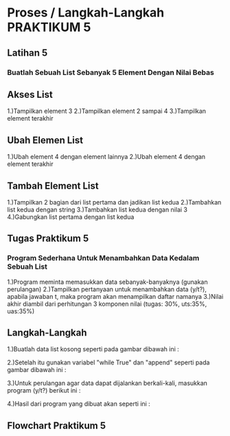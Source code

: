# Proses / Langkah-Langkah PRAKTIKUM 5

## Latihan 5
### Buatlah Sebuah List Sebanyak 5 Element Dengan Nilai Bebas

## Akses List
1.)Tampilkan element 3
2.)Tampilkan element 2 sampai 4
3.)Tampilkan element terakhir

## Ubah Elemen List
1.)Ubah element 4 dengan element lainnya
2.)Ubah element 4 dengan element terakhir


## Tambah Element List
1.)Tampilkan 2 bagian dari list pertama dan jadikan list kedua 
2.)Tambahkan list kedua dengan string
3.)Tambahkan list kedua dengan nilai 3
4.)Gabungkan list pertama dengan list kedua

## Tugas Praktikum 5
### Program Sederhana Untuk Menambahkan Data Kedalam Sebuah List
1.)Program meminta memasukkan data sebanyak-banyaknya (gunakan perulangan)
2.)Tampilkan pertanyaan untuk menambahkan data (y/t?), apabila jawaban t, maka program akan menampilkan daftar namanya
3.)Nilai akhir diambil dari perhitungan 3 komponen nilai (tugas: 30%, uts:35%, uas:35%)

## Langkah-Langkah
1.)Buatlah data list kosong seperti pada gambar dibawah ini :

2.)Setelah itu gunakan variabel "while True" dan "append" seperti pada gambar dibawah ini :

3.)Untuk perulangan agar data dapat dijalankan berkali-kali, masukkan program (y/t?) berikut ini :

4.)Hasil dari program yang dibuat akan seperti ini :

## Flowchart Praktikum 5

